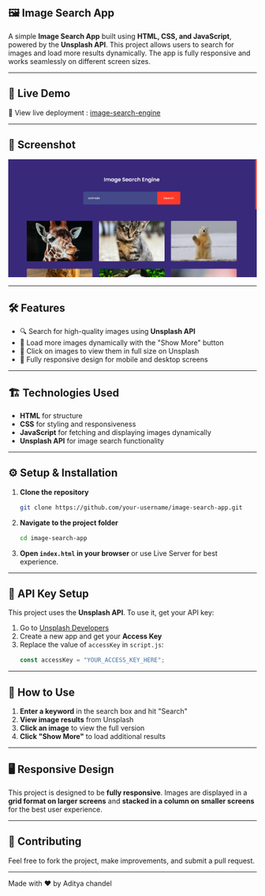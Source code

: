 ## 🖼️ Image Search App

A simple **Image Search App** built using **HTML, CSS, and JavaScript**, powered by the **Unsplash API**. This project allows users to search for images and load more results dynamically. The app is fully responsive and works seamlessly on different screen sizes.

---

## 🚀 Live Demo

🔗 View live deployment : [image-search-engine](https://image-search-engine-sooty.vercel.app/)

---

## 📸 Screenshot
![Image Search App](images/image.png)

---

## 🛠️ Features

- 🔍 Search for high-quality images using **Unsplash API**
- 📜 Load more images dynamically with the "Show More" button
- 🔗 Click on images to view them in full size on Unsplash
- 📱 Fully responsive design for mobile and desktop screens

---

## 🏗️ Technologies Used

- **HTML** for structure
- **CSS** for styling and responsiveness
- **JavaScript** for fetching and displaying images dynamically
- **Unsplash API** for image search functionality

---

## ⚙️ Setup & Installation

1. **Clone the repository**
   ```sh
   git clone https://github.com/your-username/image-search-app.git
   ```
2. **Navigate to the project folder**
   ```sh
   cd image-search-app
   ```
3. **Open `index.html` in your browser** or use Live Server for best experience.

---

## 🔑 API Key Setup

This project uses the **Unsplash API**. To use it, get your API key:
1. Go to [Unsplash Developers](https://unsplash.com/developers)
2. Create a new app and get your **Access Key**
3. Replace the value of `accessKey` in `script.js`:
   ```js
   const accessKey = "YOUR_ACCESS_KEY_HERE";
   ```

---

## 🎯 How to Use

1. **Enter a keyword** in the search box and hit "Search"
2. **View image results** from Unsplash
3. **Click an image** to view the full version
4. **Click "Show More"** to load additional results

---

## 🖥️ Responsive Design

This project is designed to be **fully responsive**. Images are displayed in a **grid format on larger screens** and **stacked in a column on smaller screens** for the best user experience.

---

## 🤝 Contributing

Feel free to fork the project, make improvements, and submit a pull request.

---

Made with ❤️ by Aditya chandel

